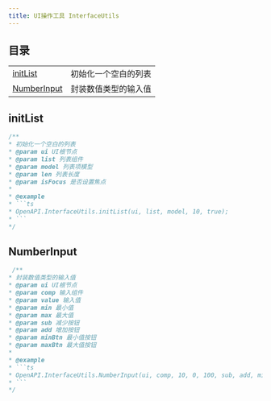 ```yaml
---
title: UI操作工具 InterfaceUtils
---
```


## 目录

|                             |                      |
| --------------------------- | -------------------- |
| [initList](#initlist)       | 初始化一个空白的列表 |
| [NumberInput](#numberinput) | 封装数值类型的输入值 |

## initList

```ts [ts]
/**
* 初始化一个空白的列表
* @param ui UI根节点
* @param list 列表组件
* @param model 列表项模型
* @param len 列表长度
* @param isFocus 是否设置焦点
* 
* @example
* ```ts
* OpenAPI.InterfaceUtils.initList(ui, list, model, 10, true);
* ```
*/
```

## NumberInput

```ts [ts]
 /**
* 封装数值类型的输入值
* @param ui UI根节点
* @param comp 输入组件
* @param value 输入值
* @param min 最小值
* @param max 最大值
* @param sub 减少按钮
* @param add 增加按钮
* @param minBtn 最小值按钮
* @param maxBtn 最大值按钮
* 
* @example
* ```ts
* OpenAPI.InterfaceUtils.NumberInput(ui, comp, 10, 0, 100, sub, add, minBtn, maxBtn);
* ```
*/
```
